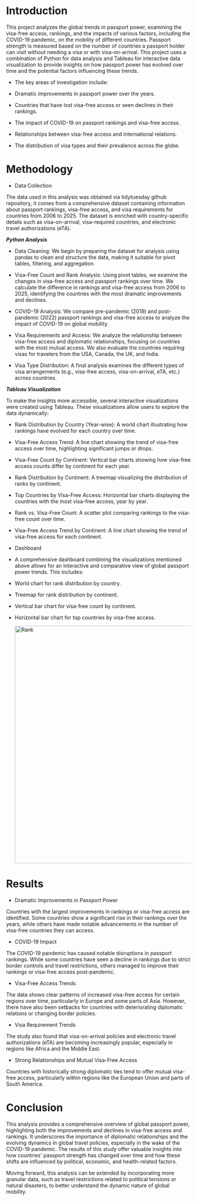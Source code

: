 # **Introduction**

This project analyzes the global trends in passport power, examining the visa-free access, rankings, and the impacts of various factors, including the COVID-19 pandemic, on the mobility of different countries. Passport strength is measured based on the number of countries a passport holder can visit without needing a visa or with visa-on-arrival. This project uses a combination of Python for data analysis and Tableau for interactive data visualization to provide insights on how passport power has evolved over time and the potential factors influencing these trends.

* The key areas of investigation include:

- Dramatic improvements in passport power over the years.

- Countries that have lost visa-free access or seen declines in their rankings.

- The impact of COVID-19 on passport rankings and visa-free access.

- Relationships between visa-free access and international relations.

- The distribution of visa types and their prevalence across the globe.

# **Methodology**

* Data Collection

The data used in this analysis was obtained via tidytuesday github repository, it comes from a comprehensive dataset containing information about passport rankings, visa-free access, and visa requirements for countries from 2006 to 2025. The dataset is enriched with country-specific details such as visa-on-arrival, visa-required countries, and electronic travel authorizations (eTA).

***Python Analysis***

*  Data Cleaning: We begin by preparing the dataset for analysis using pandas to clean and structure the data, making it suitable for pivot tables, filtering, and aggregation.

* Visa-Free Count and Rank Analysis: Using pivot tables, we examine the changes in visa-free access and passport rankings over time. We calculate the difference in rankings and visa-free access from 2006 to 2025, identifying the countries with the most dramatic improvements and declines.

* COVID-19 Analysis: We compare pre-pandemic (2019) and post-pandemic (2022) passport rankings and visa-free access to analyze the impact of COVID-19 on global mobility.

* Visa Requirements and Access: We analyze the relationship between visa-free access and diplomatic relationships, focusing on countries with the most mutual access. We also evaluate the countries requiring visas for travelers from the USA, Canada, the UK, and India.

* Visa Type Distribution: A final analysis examines the different types of visa arrangements (e.g., visa-free access, visa-on-arrival, eTA, etc.) across countries.

***Tableau Visualization***

To make the insights more accessible, several interactive visualizations were created using Tableau. These visualizations allow users to explore the data dynamically:

* Rank Distribution by Country (Year-wise): A world chart illustrating how rankings have evolved for each country over time.

* Visa-Free Access Trend: A line chart showing the trend of visa-free access over time, highlighting significant jumps or drops.

* Visa-Free Count by Continent: Vertical bar charts showing how visa-free access counts differ by continent for each year.

* Rank Distribution by Continent: A treemap visualizing the distribution of ranks by continent.

* Top Countries by Visa-Free Access: Horizontal bar charts displaying the countries with the most visa-free access, year by year.

* Rank vs. Visa-Free Count: A scatter plot comparing rankings to the visa-free count over time.

* Visa-Free Access Trend by Continent: A line chart showing the trend of visa-free access for each continent.

* Dashboard

- A comprehensive dashboard combining the visualizations mentioned above allows for an interactive and comparative view of global passport power trends. This includes:

- World chart for rank distribution by country.

- Treemap for rank distribution by continent.

- Vertical bar chart for visa-free count by continent.

- Horizontal bar chart for top countries by visa-free access.

  <img width="1280" height="646" alt="Rank" src="https://github.com/user-attachments/assets/f4e84409-0e17-4ce3-b2c1-b383f551df2a" />


# **Results**
* Dramatic Improvements in Passport Power

Countries with the largest improvements in rankings or visa-free access are identified. Some countries show a significant rise in their rankings over the years, while others have made notable advancements in the number of visa-free countries they can access.

* COVID-19 Impact

The COVID-19 pandemic has caused notable disruptions in passport rankings. While some countries have seen a decline in rankings due to strict border controls and travel restrictions, others managed to improve their rankings or visa-free access post-pandemic.

* Visa-Free Access Trends

The data shows clear patterns of increased visa-free access for certain regions over time, particularly in Europe and some parts of Asia. However, there have also been setbacks for countries with deteriorating diplomatic relations or changing border policies.

* Visa Requirement Trends

The study also found that visa-on-arrival policies and electronic travel authorizations (eTA) are becoming increasingly popular, especially in regions like Africa and the Middle East.

* Strong Relationships and Mutual Visa-Free Access

Countries with historically strong diplomatic ties tend to offer mutual visa-free access, particularly within regions like the European Union and parts of South America.

# **Conclusion**

This analysis provides a comprehensive overview of global passport power, highlighting both the improvements and declines in visa-free access and rankings. It underscores the importance of diplomatic relationships and the evolving dynamics in global travel policies, especially in the wake of the COVID-19 pandemic. The results of this study offer valuable insights into how countries' passport strength has changed over time and how these shifts are influenced by political, economic, and health-related factors.

Moving forward, this analysis can be extended by incorporating more granular data, such as travel restrictions related to political tensions or natural disasters, to better understand the dynamic nature of global mobility.
